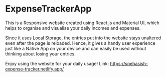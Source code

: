 # ExpenseTrackerApp
This is a Responsive website created using React.js and Material UI, which helps to organise and visualise your daily incomes and expenses.

Since it uses Local Storage, the entries put into the website stays unaltered even after the page is reloaded.
Hence, it gives a handy user experience just like a Native App on your device and can easily be used without thinking about losing your entries.

Enjoy using the website for your daily usage! Link: https://snehasish-expense-tracker.netlify.app/
